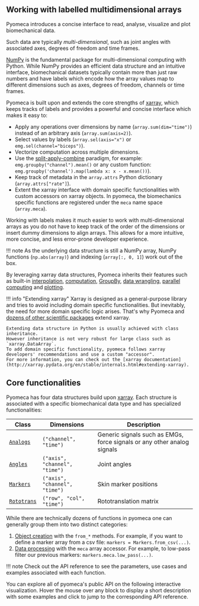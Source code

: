 ## Working with labelled multidimensional arrays

Pyomeca introduces a concise interface to read, analyse, visualize and plot biomechanical data.

Such data are typically *multi-dimensional*, such as joint angles with associated axes, degrees of freedom and time frames.

<div id="angles-matrix"></div>

[NumPy](https:numpy.org) is the fundamental package for multi-dimensional computing with Python.
While NumPy provides an efficient data structure and an intuitive interface, biomechanical datasets typically contain more than just raw numbers and have labels which encode how the array values map to different dimensions such as axes, degrees of freedom, channels or time frames.

Pyomeca is built upon and extends the core strengths of [xarray](http://xarray.pydata.org/en/stable/index.html), which keeps tracks of labels and provides a powerful and concise interface which makes it easy to:

-   Apply any operations over dimensions by name (`array.sum(dim="time")`) instead of an arbitrary axis (`array.sum(axis=2)`).
-   Select values by labels (`array.sel(axis="x")` or `emg.sel(channel="biceps")`).
-   Vectorize computation across multiple dimensions.
-   Use the [split-apply-combine](https://vita.had.co.nz/papers/plyr.pdf) paradigm, for example: `emg.groupby("channel").mean()` or any custom function: `emg.groupby('channel').map(lambda x: x - x.mean())`).
-   Keep track of metadata in the `array.attrs` Python dictionary (`array.attrs["rate"]`).
-   Extent the xarray interface with domain specific functionalities with custom accessors on xarray objects. In pyomeca, the biomechanics specific functions are registered under the `meca` name space (`array.meca`).

Working with labels makes it much easier to work with multi-dimensional arrays as you do not have to keep track of the order of the dimensions or insert dummy dimensions to align arrays.
This allows for a more intuitive, more concise, and less error-prone developer experience.

!!! note
    As the underlying data structure is still a NumPy array, NumPy functions (`np.abs(array)`) and indexing (`array[:, 0, 1]`) work out of the box.

By leveraging xarray data structures, Pyomeca inherits their features such as built-in [interpolation](http://xarray.pydata.org/en/stable/interpolation.html), [computation](http://xarray.pydata.org/en/stable/computation.html), [GroupBy](http://xarray.pydata.org/en/stable/groupby.html), [data wrangling](http://xarray.pydata.org/en/stable/combining.html), [parallel computing](http://xarray.pydata.org/en/stable/dask.html) and [plotting](http://xarray.pydata.org/en/stable/plotting.html).

!!! info "Extending xarray"
    Xarray is designed as a general-purpose library and tries to avoid including domain specific functionalities.
    But inevitably, the need for more domain specific logic arises.
    That's why Pyomeca and [dozens of other scientific packages](http://xarray.pydata.org/en/stable/related-projects.html) extend xarray.

    Extending data structure in Python is usually achieved with class inheritance.
    However inheritance is not very robust for large class such as `xarray.DataArray`.
    To add domain specific functionality, pyomeca follows xarray developers' recommendations and use a custom "accessor".
    For more information, you can check out the [xarray documentation](http://xarray.pydata.org/en/stable/internals.html#extending-xarray).

## Core functionalities

Pyomeca has four data structures build upon [xarray](http://xarray.pydata.org/en/stable/index.html).
Each structure is associated with a specific biomechanical data type and has specialized functionalities:

| Class | Dimensions | Description |
|-------------------------|-------------------------------------|------------------------------------------------------------------------|
| [`Analogs`](/api/analogs/#pyomeca.analogs.Analogs) | `("channel", "time")` | Generic signals such as EMGs, force signals or any other analog signals |
| [`Angles`](/api/angles/#pyomeca.angles.Angles) | `("axis", "channel", "time")` | Joint angles |
| [`Markers`](/api/markers/#pyomeca.markers.Markers) | `("axis", "channel", "time")` | Skin marker positions |
| [`Rototrans`](/api/rototrans/#pyomeca.rototrans.Rototrans) | `("row", "col", "time")` | Rototranslation matrix |

While there are technically dozens of functions in pyomeca one can generally group them into two distinct categories:

1.  [Object creation](https://romainmartinez.github.io/pyomeca/object-creation/) with the `from_*` methods. For example, if you want to define a marker array from a csv file: `markers = Markers.from_csv(...)`.
2.  [Data processing](https://romainmartinez.github.io/pyomeca/data-processing/) with the `meca` array accessor. For example, to low-pass filter our previous markers: `markers.meca.low_pass(...)`.

!!! note
    Check out the API reference to see the parameters, use cases and examples associated with each function.
    
You can explore all of pyomeca's public API on the following interactive visualization. 
Hover the mouse over any block to display a short description with some examples
 and click to jump to the corresponding API reference. 

<div id="api-exploration">
    <div id="tooltip" class="admonition info tooltip">
        <p id="tooltip-title" class="admonition-title"></p>
        <p id="tooltip-docstring"></p>
    </div>
</div>

<script src="https://d3js.org/d3.v5.min.js"></script>
<script src="../js/charts.js"></script>
<script>
    drawMatrix("angles-matrix", [3, 2, 5], ["axes", "degrees of freedom", "time frames"], "Joint angles");
    drawApi("api-exploration");
</script>
